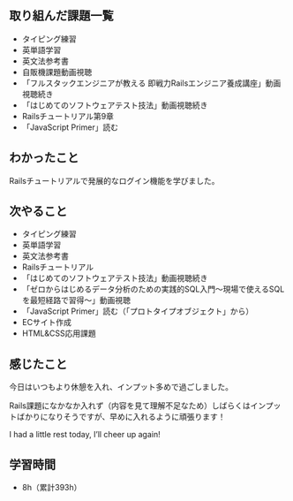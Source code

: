 ## 取り組んだ課題一覧
- タイピング練習
- 英単語学習
- 英文法参考書
- 自販機課題動画視聴
- 「フルスタックエンジニアが教える 即戦力Railsエンジニア養成講座」動画視聴続き
- 「はじめてのソフトウェアテスト技法」動画視聴続き
- Railsチュートリアル第9章
- 「JavaScript Primer」読む
## わかったこと
Railsチュートリアルで発展的なログイン機能を学びました。
## 次やること
- タイピング練習
- 英単語学習
- 英文法参考書
- Railsチュートリアル
- 「はじめてのソフトウェアテスト技法」動画視聴続き
- 「ゼロからはじめるデータ分析のための実践的SQL入門〜現場で使えるSQLを最短経路で習得〜」動画視聴
- 「JavaScript Primer」読む（「プロトタイプオブジェクト」から）
- ECサイト作成
- HTML&CSS応用課題
## 感じたこと
今日はいつもより休憩を入れ、インプット多めで過ごしました。

Rails課題になかなか入れず（内容を見て理解不足なため）しばらくはインプットばかりになりそうですが、早めに入れるように頑張ります！

I had a little rest today, I’ll cheer up again!

## 学習時間
- 8h（累計393h）
